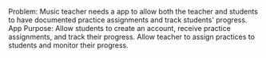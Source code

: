 Problem:
Music teacher needs a app to allow both the teacher and students to have documented practice assignments and track students' progress.
App Purpose:
Allow students to create an account, receive practice assignments, and track their progress.
Allow teacher to assign practices to students and monitor their progress.

